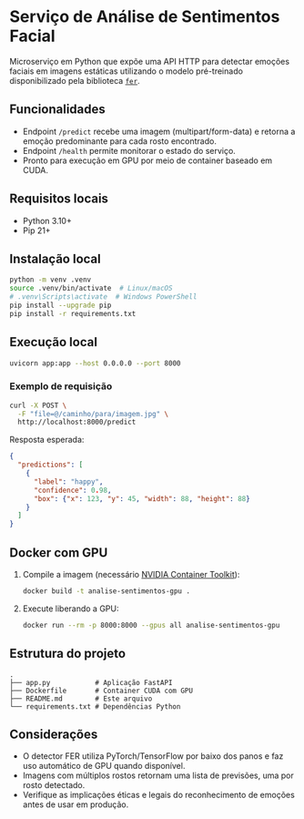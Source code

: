 # Serviço de Análise de Sentimentos Facial

Microserviço em Python que expõe uma API HTTP para detectar emoções faciais em imagens estáticas
utilizando o modelo pré-treinado disponibilizado pela biblioteca [`fer`](https://github.com/justinshenk/fer).

## Funcionalidades
- Endpoint `/predict` recebe uma imagem (multipart/form-data) e retorna a emoção predominante para cada rosto encontrado.
- Endpoint `/health` permite monitorar o estado do serviço.
- Pronto para execução em GPU por meio de container baseado em CUDA.

## Requisitos locais
- Python 3.10+
- Pip 21+

## Instalação local
```bash
python -m venv .venv
source .venv/bin/activate  # Linux/macOS
# .venv\Scripts\activate  # Windows PowerShell
pip install --upgrade pip
pip install -r requirements.txt
```

## Execução local
```bash
uvicorn app:app --host 0.0.0.0 --port 8000
```

### Exemplo de requisição
```bash
curl -X POST \
  -F "file=@/caminho/para/imagem.jpg" \
  http://localhost:8000/predict
```

Resposta esperada:
```json
{
  "predictions": [
    {
      "label": "happy",
      "confidence": 0.98,
      "box": {"x": 123, "y": 45, "width": 88, "height": 88}
    }
  ]
}
```

## Docker com GPU

1. Compile a imagem (necessário [NVIDIA Container Toolkit](https://docs.nvidia.com/datacenter/cloud-native/container-toolkit/install-guide.html)):
   ```bash
   docker build -t analise-sentimentos-gpu .
   ```
2. Execute liberando a GPU:
   ```bash
   docker run --rm -p 8000:8000 --gpus all analise-sentimentos-gpu
   ```

## Estrutura do projeto
```
.
├── app.py           # Aplicação FastAPI
├── Dockerfile       # Container CUDA com GPU
├── README.md        # Este arquivo
└── requirements.txt # Dependências Python
```

## Considerações
- O detector FER utiliza PyTorch/TensorFlow por baixo dos panos e faz uso automático de GPU quando disponível.
- Imagens com múltiplos rostos retornam uma lista de previsões, uma por rosto detectado.
- Verifique as implicações éticas e legais do reconhecimento de emoções antes de usar em produção.
